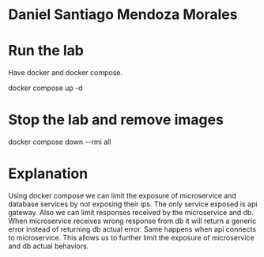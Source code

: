 # Daniel Santiago Mendoza Morales

# Run the lab

Have docker and docker compose.

docker compose up -d

# Stop the lab and remove images

docker compose down --rmi all

# Explanation

Using docker compose we can limit the exposure of microservice and database services by not exposing their ips. The only service exposed is api gateway. Also we can limit responses received by the microservice and db. When microservice receives wrong response from db it will return a generic error instead of returning db actual error. Same happens when api connects to microservice. This allows us to further limit the exposure of microservice and db actual behaviors.
